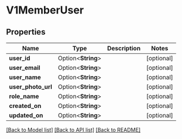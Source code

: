 # V1MemberUser

## Properties

Name | Type | Description | Notes
------------ | ------------- | ------------- | -------------
**user_id** | Option<**String**> |  | [optional]
**user_email** | Option<**String**> |  | [optional]
**user_name** | Option<**String**> |  | [optional]
**user_photo_url** | Option<**String**> |  | [optional]
**role_name** | Option<**String**> |  | [optional]
**created_on** | Option<**String**> |  | [optional]
**updated_on** | Option<**String**> |  | [optional]

[[Back to Model list]](../README.md#documentation-for-models) [[Back to API list]](../README.md#documentation-for-api-endpoints) [[Back to README]](../README.md)


